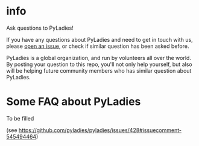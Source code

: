 # info
Ask questions to PyLadies!

If you have any questions about PyLadies and need to get in touch with us, please [open an issue](https://github.com/pyladies/info/issues/new), or check if similar question has been asked before.

PyLadies is a global organization, and run by volunteers all over the world. By posting your question
to this repo, you'll not only help yourself, but also will be helping future community members who
has similar question about PyLadies.

# Some FAQ about PyLadies

To be filled

(see https://github.com/pyladies/pyladies/issues/428#issuecomment-545494464)
